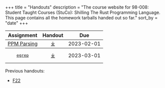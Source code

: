 +++
title = "Handouts"
description = "The course website for 98-008: Student Taught Courses (StuCo): Shilling The Rust Programming Language. This page contains all the homework tarballs handed out so far."
sort_by = "date"
+++

<table style="width: 100%; text-align: center;">
    <thead>
        <tr>
            <th>Assignment</th>
            <th>Handout</th>
            <th>Due</th>
        </tr>
    </thead>
    <tbody>
        <tr>
            <td><a href="ppm-writeup.pdf">PPM Parsing</a></td>
            <td><a href="ppm-handout.tgz">&#10515;</a></td>
            <td>2023-02-01</td>
        </tr>
    </tbody>
    <tbody>
        <tr>
            <td><a href="egrep-writeup.pdf"><pre>egrep</pre></td>
            <td><a href="egrep-handout.tgz">&#10515;</a></td>
            <td>2023-03-01</td>
        </tr>
    </tbody>
</table>

Previous handouts:
* [F22](./F22/)

